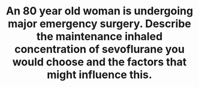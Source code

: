 ---
title: "An 80 year old woman is undergoing major emergency surgery. Describe the maintenance inhaled concentration of sevoflurane you would choose and the factors that might influence this."
entityType: SAQ
exam: PEX
college: ANZCA
year: 2008
sitting: A
question: 1
passRate: 30
EC_expectedDomains:
- "In order to pass candidates were expected to cover the need to provide enough sevoflurane to prevent awareness and movement while minimising its undesirable cardiovascular effects."
- "The patient’s age, preoperative condition, type of surgery, and use of other M AC reducing agents or drugs needed to be mentioned."
- "Very few candidates considered that differences between the inhaled and end-tidal concentration of sevoflurane."
EC_extraCredit:
- "Additional marks were awarded for awareness monitoring, other factors affecting MAC, and more details about the cardiovascular side effects of sevoflurane."
- "Well-structured answers that were clinically relevant scored better marks."
EC_errorsCommon:
- "This question seemed to cause a lot of difficulty for many candidates who struggled to relate their answer to the clinical situation."
- "Common mistakes were the discussion of uptake factors or listing the pharmacology of sevoflurane without putting it into context."
- "Pregnancy does affect M AC, but not in 80 year olds."
---